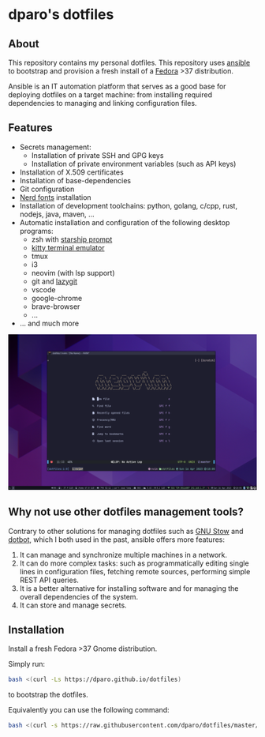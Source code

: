 # dparo's dotfiles

## About

This repository contains my personal dotfiles.
This repository uses [ansible](https://www.ansible.com/) to bootstrap and provision a fresh install of a [Fedora](https://getfedora.org/) >37 distribution.

Ansible is an IT automation platform that serves as a good base for deploying dotfiles on a target machine: from installing required dependencies to managing and linking configuration files.

## Features

- Secrets management:
  - Installation of private SSH and GPG keys
  - Installation of private environment variables (such as API keys)
- Installation of X.509 certificates
- Installation of base-dependencies
- Git configuration
- [Nerd fonts](https://www.nerdfonts.com/) installation
- Installation of development toolchains: python, golang, c/cpp, rust, nodejs, java, maven, ...
- Automatic installation and configuration of the following desktop programs:
  - zsh with [starship prompt](https://starship.rs/)
  - [kitty terminal emulator](https://sw.kovidgoyal.net/kitty/)
  - tmux
  - i3
  - neovim (with lsp support)
  - git and [lazygit](https://github.com/jesseduffield/lazygit)
  - vscode
  - google-chrome
  - brave-browser
  - ...
- ... and much more


![screenshot](./.github/assets/dotfiles-screenshot.png)

## Why not use other dotfiles management tools?

Contrary to other solutions for managing dotfiles such as [GNU Stow](https://www.gnu.org/software/stow/) and [dotbot](https://github.com/anishathalye/dotbot), which I both used in the past, ansible offers more features:

1. It can manage and synchronize multiple machines in a network.
2. It can do more complex tasks: such as programmatically editing single lines in configuration files, fetching remote sources, performing simple REST API queries.
3. It is a better alternative for installing software and for managing the overall dependencies of the system.
4. It can store and manage secrets.

## Installation

Install a fresh Fedora >37 Gnome distribution.

Simply run:

```bash
bash <(curl -Ls https://dparo.github.io/dotfiles)
```

to bootstrap the dotfiles.

Equivalently you can use the following command:

```bash
bash <(curl -s https://raw.githubusercontent.com/dparo/dotfiles/master/scripts/bootstrap.sh)
```
